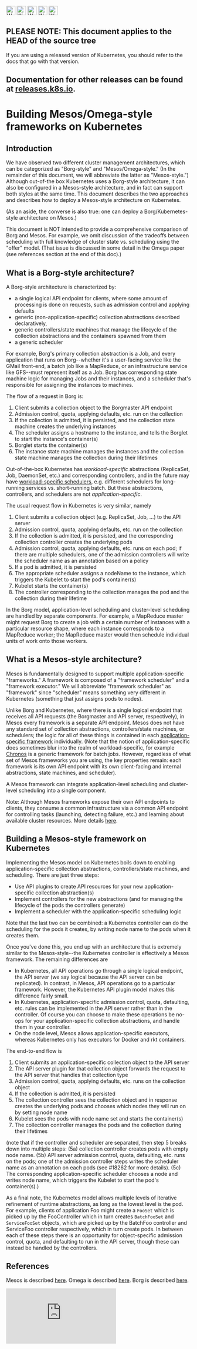 <!-- BEGIN MUNGE: UNVERSIONED_WARNING -->

<!-- BEGIN STRIP_FOR_RELEASE -->

<img src="http://kubernetes.io/img/warning.png" alt="WARNING"
     width="25" height="25">
<img src="http://kubernetes.io/img/warning.png" alt="WARNING"
     width="25" height="25">
<img src="http://kubernetes.io/img/warning.png" alt="WARNING"
     width="25" height="25">
<img src="http://kubernetes.io/img/warning.png" alt="WARNING"
     width="25" height="25">
<img src="http://kubernetes.io/img/warning.png" alt="WARNING"
     width="25" height="25">

<h2>PLEASE NOTE: This document applies to the HEAD of the source tree</h2>

If you are using a released version of Kubernetes, you should
refer to the docs that go with that version.

Documentation for other releases can be found at
[releases.k8s.io](http://releases.k8s.io).
</strong>
--

<!-- END STRIP_FOR_RELEASE -->

<!-- END MUNGE: UNVERSIONED_WARNING -->

# Building Mesos/Omega-style frameworks on Kubernetes

## Introduction

We have observed two different cluster management architectures, which can be categorized as "Borg-style" and "Mesos/Omega-style."
(In the remainder of this document, we will abbreviate the latter as "Mesos-style.")
Although out-of-the box Kubernetes uses a Borg-style architecture, it can also be configured in a Mesos-style architecture,
and in fact can support both styles at the same time. This document describes the two approaches and describes how
to deploy a Mesos-style architecture on Kubernetes.

(As an aside, the converse is also true: one can deploy a Borg/Kubernetes-style architecture on Mesos.)

This document is NOT intended to provide a comprehensive comparison of Borg and Mesos. For example, we omit discussion
of the tradeoffs between scheduling with full knowledge of cluster state vs. scheduling using the "offer" model.
(That issue is discussed in some detail in the Omega paper (see references section at the end of this doc).)


## What is a Borg-style architecture?

A Borg-style architecture is characterized by:
* a single logical API endpoint for clients, where some amount of processing is done on requests, such as admission control and applying defaults
* generic (non-application-specific) collection abstractions described declaratively,
* generic controllers/state machines that manage the lifecycle of the collection abstractions and the containers spawned from them
* a generic scheduler

For example, Borg's primary collection abstraction is a Job, and every application that runs on Borg--whether it's a user-facing
service like the GMail front-end, a batch job like a MapReduce, or an infrastructure service like GFS--must represent itself as
a Job. Borg has corresponding state machine logic for managing Jobs and their instances, and a scheduler that's responsible
for assigning the instances to machines.

The flow of a request in Borg is:

1. Client submits a collection object to the Borgmaster API endpoint
1. Admission control, quota, applying defaults, etc. run on the collection
1. If the collection is admitted, it is persisted, and the collection state machine creates the underlying instances
1. The scheduler assigns a hostname to the instance, and tells the Borglet to start the instance's container(s)
1. Borglet starts the container(s)
1. The instance state machine manages the instances and the collection state machine manages the collection during their lifetimes

Out-of-the-box Kubernetes has *workload-specific* abstractions (ReplicaSet, Job, DaemonSet, etc.) and corresponding controllers,
and in the future may have [workload-specific schedulers](../../docs/proposals/multiple-schedulers.md),
e.g. different schedulers for long-running services vs. short-running batch. But these abstractions, controllers, and
schedulers are not *application-specific*.

The usual request flow in Kubernetes is very similar, namely

1. Client submits a collection object (e.g. ReplicaSet, Job, ...) to the API server
1. Admission control, quota, applying defaults, etc. run on the collection
1. If the collection is admitted, it is persisted, and the corresponding collection controller creates the underlying pods
1. Admission control, quota, applying defaults, etc. runs on each pod; if there are multiple schedulers, one of the admission
controllers will write the scheduler name as an annotation based on a policy
1. If a pod is admitted, it is persisted
1. The appropriate scheduler assigns a nodeName to the instance, which triggers the Kubelet to start the pod's container(s)
1. Kubelet starts the container(s)
1. The controller corresponding to the collection manages the pod and the collection during their lifetime

In the Borg model, application-level scheduling and cluster-level scheduling are handled by separate
components. For example, a MapReduce master might request Borg to create a job with a certain number of instances
with a particular resource shape, where each instance corresponds to a MapReduce worker; the MapReduce master would
then schedule individual units of work onto those workers.

## What is a Mesos-style architecture?

Mesos is fundamentally designed to support multiple application-specific "frameworks." A framework is
composed of a "framework scheduler" and a "framework executor." We will abbreviate "framework scheduler"
as "framework" since "scheduler" means something very different in Kubernetes (something that just
assigns pods to nodes).

Unlike Borg and Kubernetes, where there is a single logical endpoint that receives all API requests (the Borgmaster and API server,
respectively), in Mesos every framework is a separate API endpoint. Mesos does not have any standard set of
collection abstractions, controllers/state machines, or schedulers; the logic for all of these things is contained
in each [application-specific framework](http://mesos.apache.org/documentation/latest/frameworks/) individually.
(Note that the notion of application-specific does sometimes blur into the realm of workload-specific,
for example [Chronos](https://github.com/mesos/chronos) is a generic framework for batch jobs.
However, regardless of what set of Mesos frameworks you are using, the key properties remain: each
framework is its own API endpoint with its own client-facing and internal abstractions, state machines, and scheduler).

A Mesos framework can integrate application-level scheduling and cluster-level scheduling into a single component.

Note: Although Mesos frameworks expose their own API endpoints to clients, they consume a common
infrastructure via a common API endpoint for controlling tasks (launching, detecting failure, etc.) and learning about available
cluster resources. More details [here](http://mesos.apache.org/documentation/latest/scheduler-http-api/).

## Building a Mesos-style framework on Kubernetes

Implementing the Mesos model on Kubernetes boils down to enabling application-specific collection abstractions,
controllers/state machines, and scheduling. There are just three steps:
* Use API plugins to create API resources for your new application-specific collection abstraction(s)
* Implement controllers for the new abstractions (and for managing the lifecycle of the pods the controllers generate)
* Implement a scheduler with the application-specific scheduling logic

Note that the last two can be combined: a Kubernetes controller can do the scheduling for the pods it creates,
by writing node name to the pods when it creates them.

Once you've done this, you end up with an architecture that is extremely similar to the Mesos-style--the
Kubernetes controller is effectively a Mesos framework. The remaining differences are
* In Kubernetes, all API operations go through a single logical endpoint, the API server (we say logical because the API server can be replicated).
In contrast, in Mesos, API operations go to a particular framework. However, the Kubernetes API plugin model makes this difference fairly small.
* In Kubernetes, application-specific admission control, quota, defaulting, etc. rules can be implemented
in the API server rather than in the controller. Of course you can choose to make these operations be no-ops for
your application-specific collection abstractions, and handle them in your controller.
* On the node level, Mesos allows application-specific executors, whereas Kubernetes only has
executors for Docker and rkt containers.

The end-to-end flow is

1. Client submits an application-specific collection object to the API server
2. The API server plugin for that collection object forwards the request to the API server that handles that collection type
3. Admission control, quota, applying defaults, etc. runs on the collection object
4. If the collection is admitted, it is persisted
5. The collection controller sees the collection object and in response creates the underlying pods and chooses which nodes they will run on by setting node name
6. Kubelet sees the pods with node name set and starts the container(s)
7. The collection controller manages the pods and the collection during their lifetimes

(note that if the controller and scheduler are separated, then step 5 breaks down into multiple steps:
(5a) collection controller creates pods with empty node name. (5b) API server admission control, quota, defaulting,
etc. runs on the pods; one of the admission controller steps writes the scheduler name as an annotation on each pods
(see #18262 for more details).
(5c) The corresponding application-specific scheduler chooses a node and writes node name, which triggers the Kubelet to start the pod's container(s).)

As a final note, the Kubernetes model allows multiple levels of iterative refinement of runtime abstractions,
as long as the lowest level is the pod. For example, clients of application Foo might create a `FooSet`
which is picked up by the FooController which in turn creates `BatchFooSet` and `ServiceFooSet` objects,
which are picked up by the BatchFoo controller and ServiceFoo controller respectively, which in turn
create pods. In between each of these steps there is an opportunity for object-specific admission control,
quota, and defaulting to run in the API server, though these can instead be handled by the controllers.


## References

Mesos is described [here](https://www.usenix.org/legacy/event/nsdi11/tech/full_papers/Hindman_new.pdf).
Omega is described [here](http://research.google.com/pubs/pub41684.html).
Borg is described [here](http://research.google.com/pubs/pub43438.html).




<!-- BEGIN MUNGE: GENERATED_ANALYTICS -->
[![Analytics](https://kubernetes-site.appspot.com/UA-36037335-10/GitHub/docs/devel/mesos-style.md?pixel)]()
<!-- END MUNGE: GENERATED_ANALYTICS -->

